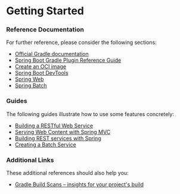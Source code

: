 # Getting Started

### Reference Documentation
For further reference, please consider the following sections:

* [Official Gradle documentation](https://docs.gradle.org)
* [Spring Boot Gradle Plugin Reference Guide](https://docs.spring.io/spring-boot/docs/2.5.6/gradle-plugin/reference/html/)
* [Create an OCI image](https://docs.spring.io/spring-boot/docs/2.5.6/gradle-plugin/reference/html/#build-image)
* [Spring Boot DevTools](https://docs.spring.io/spring-boot/docs/2.5.6/reference/htmlsingle/#using-boot-devtools)
* [Spring Web](https://docs.spring.io/spring-boot/docs/2.5.6/reference/htmlsingle/#boot-features-developing-web-applications)
* [Spring Batch](https://docs.spring.io/spring-boot/docs/2.5.6/reference/htmlsingle/#howto-batch-applications)

### Guides
The following guides illustrate how to use some features concretely:

* [Building a RESTful Web Service](https://spring.io/guides/gs/rest-service/)
* [Serving Web Content with Spring MVC](https://spring.io/guides/gs/serving-web-content/)
* [Building REST services with Spring](https://spring.io/guides/tutorials/bookmarks/)
* [Creating a Batch Service](https://spring.io/guides/gs/batch-processing/)

### Additional Links
These additional references should also help you:

* [Gradle Build Scans – insights for your project's build](https://scans.gradle.com#gradle)

